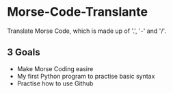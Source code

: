 # Morse-Code-Translante
Translate Morse Code, which is made up of '.', '-' and '/'.

## 3 Goals
* Make Morse Coding easire
* My first Python program to practise basic syntax
* Practise how to use Github
